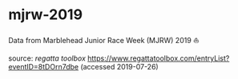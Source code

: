 # mjrw-2019

Data from Marblehead Junior Race Week (MJRW) 2019 ⛵️

source: _regatta toolbox_ https://www.regattatoolbox.com/entryList?eventID=8tDOrn7dbe (accessed 2019-07-26)

